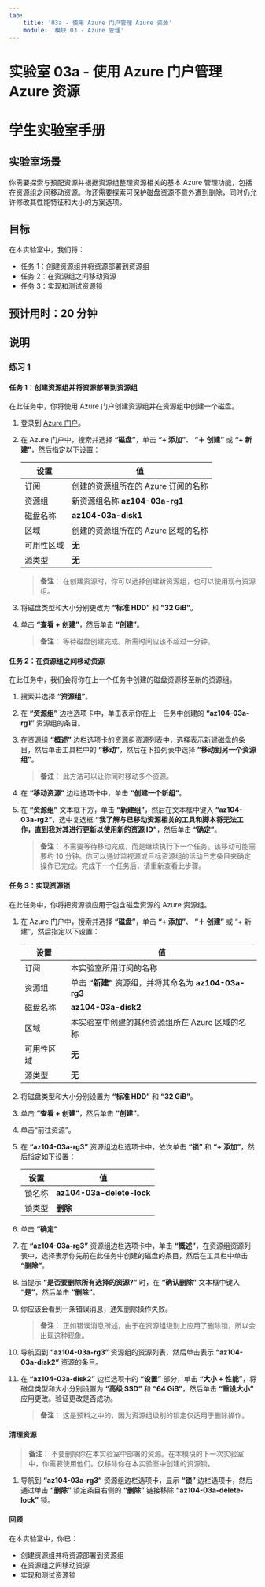 ```yaml
---
lab:
    title: '03a - 使用 Azure 门户管理 Azure 资源'
    module: '模块 03 - Azure 管理'
---
```


# 实验室 03a - 使用 Azure 门户管理 Azure 资源
# 学生实验室手册

## 实验室场景

你需要探索与预配资源并根据资源组整理资源相关的基本 Azure 管理功能，包括在资源组之间移动资源。你还需要探索可保护磁盘资源不意外遭到删除，同时仍允许修改其性能特征和大小的方案选项。

## 目标

在本实验室中，我们将：

+ 任务 1：创建资源组并将资源部署到资源组
+ 任务 2：在资源组之间移动资源
+ 任务 3：实现和测试资源锁

## 预计用时：20 分钟

## 说明

### 练习 1

#### 任务 1：创建资源组并将资源部署到资源组

在此任务中，你将使用 Azure 门户创建资源组并在资源组中创建一个磁盘。

1. 登录到 [Azure 门户](https://portal.azure.com)。

1. 在 Azure 门户中，搜索并选择 **“磁盘”**，单击 **“+ 添加”**、 **“＋ 创建”** 或 **“+ 新建”**，然后指定以下设置：

    |设置|值|
    |---|---|
    |订阅| 创建的资源组所在的 Azure 订阅的名称 |
    |资源组| 新资源组名称 **az104-03a-rg1** |
    |磁盘名称| **az104-03a-disk1** |
    |区域| 创建的资源组所在的 Azure 区域的名称 |
    |可用性区域| **无** |
    |源类型| **无** |

    >**备注**： 在创建资源时，你可以选择创建新资源组，也可以使用现有资源组。

1. 将磁盘类型和大小分别更改为 **“标准 HDD”** 和 **“32 GiB”**。

1. 单击 **“查看 + 创建”**，然后单击 **“创建”**。

    >**备注**： 等待磁盘创建完成。所需时间应该不超过一分钟。

#### 任务 2：在资源组之间移动资源 

在此任务中，我们会将你在上一个任务中创建的磁盘资源移至新的资源组。 

1. 搜索并选择 **“资源组”**。 

1. 在 **“资源组”** 边栏选项卡中，单击表示你在上一任务中创建的 **“az104-03a-rg1”** 资源组的条目。

1. 在资源组 **“概述”** 边栏选项卡的资源组资源列表中，选择表示新建磁盘的条目，然后单击工具栏中的 **“移动”**，然后在下拉列表中选择 **“移动到另一个资源组”**。

    >**备注**： 此方法可以让你同时移动多个资源。 

1. 在 **“移动资源”** 边栏选项卡中，单击 **“创建一个新组”**。

1. 在 **“资源组”** 文本框下方，单击 **“新建组”**，然后在文本框中键入 **“az104-03a-rg2”**，选中复选框 **“我了解与已移动资源相关的工具和脚本将无法工作，直到我对其进行更新以使用新的资源 ID”**，然后单击 **“确定”**。

    >**备注**： 不需要等待移动完成，而是继续执行下一个任务。该移动可能需要约 10 分钟。你可以通过监视源或目标资源组的活动日志条目来确定操作已完成。完成下一个任务后，请重新查看此步骤。

#### 任务 3：实现资源锁

在此任务中，你将把资源锁应用于包含磁盘资源的 Azure 资源组。

1. 在 Azure 门户中，搜索并选择 **“磁盘”**，单击 **“+ 添加”**、 **“＋ 创建”** 或 “+ 新建”，然后指定以下设置：

    |设置|值|
    |---|---|
    |订阅| 本实验室所用订阅的名称 |
    |资源组| 单击 **“新建”** 资源组，并将其命名为 **az104-03a-rg3** |
    |磁盘名称| **az104-03a-disk2** |
    |区域| 本实验室中创建的其他资源组所在 Azure 区域的名称 |
    |可用性区域| **无** |
    |源类型| **无** |

1. 将磁盘类型和大小分别设置为 **“标准 HDD”** 和 **“32 GiB”**。

1. 单击 **“查看 + 创建”**，然后单击 **“创建”**。

1. 单击“前往资源”。 

1. 在 **“az104-03a-rg3”** 资源组边栏选项卡中，依次单击 **“锁”** 和 **“+ 添加”**，然后指定如下设置：

    |设置|值|
    |---|---|
    |锁名称| **az104-03a-delete-lock** |
    |锁类型| **删除** |
    
1. 单击 **“确定”**    

1. 在 **“az104-03a-rg3”** 资源组边栏选项卡中，单击 **“概述”**，在资源组资源列表中，选择表示你先前在此任务中创建的磁盘的条目，然后在工具栏中单击 **“删除”**。 

1. 当提示 **“是否要删除所有选择的资源?”** 时，在 **“确认删除”** 文本框中键入 **“是”**，然后单击 **“删除”**。

1. 你应该会看到一条错误消息，通知删除操作失败。 

    >**备注**： 正如错误消息所述，由于在资源组级别上应用了删除锁，所以会出现这种现象。

1. 导航回到 **“az104-03a-rg3”** 资源组的资源列表，然后单击表示 **“az104-03a-disk2”** 资源的条目。 

1. 在 **“az104-03a-disk2”** 边栏选项卡的 **“设置”** 部分，单击 **“大小 + 性能”**，将磁盘类型和大小分别设置为 **“高级 SSD”** 和 **“64 GiB”**，然后单击 **“重设大小”** 应用更改。验证更改是否成功。

    >**备注**： 这是预料之中的，因为资源组级别的锁定仅适用于删除操作。 

#### 清理资源

   >**备注**： 不要删除你在本实验室中部署的资源。在本模块的下一次实验室中，你需要使用他们。仅移除你在本实验室中创建的资源锁。

1. 导航到 **“az104-03a-rg3”** 资源组边栏选项卡，显示 **“锁”** 边栏选项卡，然后通过单击 **“删除”** 锁定条目右侧的 **“删除”** 链接移除 **“az104-03a-delete-lock”** 锁。

#### 回顾

在本实验室中，你已：

- 创建资源组并将资源部署到资源组
- 在资源组之间移动资源
- 实现和测试资源锁
